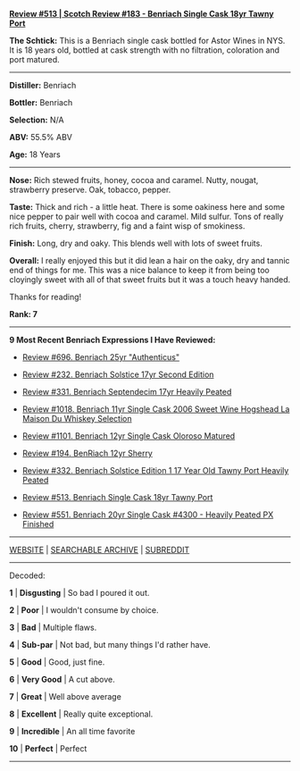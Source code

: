 
[**Review #513 | Scotch Review #183 - Benriach Single Cask 18yr Tawny Port**]( https://t8ke.review/review-513-benriach-18yr-tawny-port-single-cask-astor/)

**The Schtick:** This is a Benriach single cask bottled for Astor Wines in NYS. It is 18 years old, bottled at cask strength with no filtration, coloration and port matured. 

-----

**Distiller:** Benriach

**Bottler:** Benriach

**Selection:** N/A

**ABV:** 55.5% ABV

**Age:** 18 Years 

-----

**Nose:**   Rich stewed fruits, honey, cocoa and caramel. Nutty, nougat, strawberry preserve. Oak, tobacco, pepper. 

**Taste:** Thick and rich - a little heat. There is some oakiness here and some nice pepper to pair well with cocoa and caramel. Mild sulfur. Tons of really rich fruits, cherry, strawberry, fig and a faint wisp of smokiness. 

**Finish:** Long, dry and oaky. This blends well with lots of sweet fruits. 

**Overall:** I really enjoyed this but it did lean a hair on the oaky, dry and tannic end of things for me. This was a nice balance to keep it from being too cloyingly sweet with all of that sweet fruits but it was a touch heavy handed. 

Thanks for reading!

**Rank: 7**

----- 

**9 Most Recent Benriach Expressions I Have Reviewed:** 

- [Review #696. Benriach 25yr "Authenticus"]( https://t8ke.review/review-696-benriach-25yr-authenticus/) 

- [Review #232. Benriach Solstice 17yr Second Edition]( https://t8ke.review/review-232-benriach-solstice-17yr/) 

- [Review #331. Benriach Septendecim 17yr Heavily Peated]( https://t8ke.review/review-331-benriach-septendecim-17yr/) 

- [Review #1018. Benriach 11yr Single Cask 2006 Sweet Wine Hogshead La Maison Du Whiskey Selection]( https://t8ke.review/review-1018-benriach-11yr-single-cask-2006-sweet-white-wine-hogshead-la-maison-du-whiskey-selection/) 

- [Review #1101. Benriach 12yr Single Cask Oloroso Matured]( https://t8ke.review/review-1101-benriach-12yr-single-cask-oloroso-matured-cask-3105/) 

- [Review #194. BenRiach 12yr Sherry]( https://t8ke.review/review-194-benriach-12yr-sherry/) 

- [Review #332. Benriach Solstice Edition 1 17 Year Old Tawny Port Heavily Peated]( https://t8ke.review/review-332-benriach-solstice-17yr/) 

- [Review #513. Benriach Single Cask 18yr Tawny Port]( https://t8ke.review/review-513-benriach-18yr-tawny-port-single-cask-astor/) 

- [Review #551. Benriach 20yr Single Cask #4300 - Heavily Peated PX Finished]( https://t8ke.review/review-551-benriach-single-cask-4300-20yr-peated-sherried/) 

-----

[WEBSITE](https://t8ke.review) | [SEARCHABLE ARCHIVE](https://t8ke.review/review-archive/) | [SUBREDDIT](https://reddit.com/r/t8kereviews)

-----

Decoded:

**1** | **Disgusting** | So bad I poured it out.

**2** | **Poor** | I wouldn't consume by choice.

**3** | **Bad** | Multiple flaws.

**4** | **Sub-par** | Not bad, but many things I'd rather have.

**5** | **Good** | Good, just fine.

**6** | **Very Good** | A cut above.

**7** | **Great** | Well above average

**8** | **Excellent** | Really quite exceptional.

**9** | **Incredible** | An all time favorite

**10** | **Perfect** | Perfect

----

